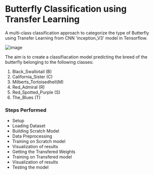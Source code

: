 
<!-- #region id="xCIFOwUPxoF5" colab_type="text" -->
# Butterfly Classification using Transfer Learning
A multi-class classification approach to categorize the type of Butterfly using Transfer Learning from CNN 'inception_V3' model  in Tensorflow.

![image](https://images5.alphacoders.com/378/thumb-1920-378999.jpg)

The aim is to create a classifiacation model predicting the breed of the butterfly belonging to the following classes: 

1.   Black_Swallotail (B)
2.   California_Sister (C)
3.   Milberts_Tortoisedhell(M)
4.   Red_Admiral (R)
5.   Red_Spotted_Purple (S)
6.   The_Blues (T)

### Steps Performed
- Setup
- Loading Dataset
- Building Scratch Model  
- Data Preprocessing
- Training on Scratch model
- Visualization of results
- Getting the Transfered Weights
- Training on Transfered model
- Visualization of results
- Testing the model

### 
